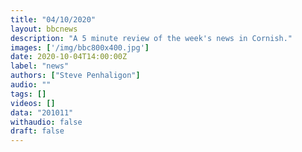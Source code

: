```yaml
---
title: "04/10/2020"
layout: bbcnews
description: "A 5 minute review of the week's news in Cornish."
images: ['/img/bbc800x400.jpg']
date: 2020-10-04T14:00:00Z
label: "news"
authors: ["Steve Penhaligon"]
audio: ""
tags: []
videos: []
data: "201011"
withaudio: false
draft: false
---
```

